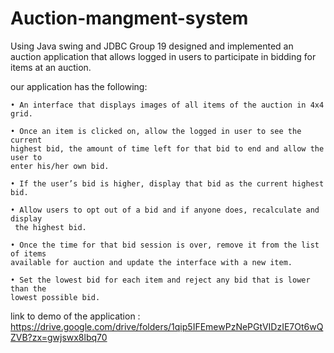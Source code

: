 # Auction-mangment-system
Using Java swing and JDBC
Group 19 designed and implemented an auction application that allows logged in users to participate in bidding for items at an auction. 
   
 our  application has the following:
   
    • An interface that displays images of all items of the auction in 4x4 grid.

 	• Once an item is clicked on, allow the logged in user to see the current
  	highest bid, the amount of time left for that bid to end and allow the user to
  	enter his/her own bid.
	
  	• If the user’s bid is higher, display that bid as the current highest bid.

 	• Allow users to opt out of a bid and if anyone does, recalculate and display
 	 the highest bid.

  	• Once the time for that bid session is over, remove it from the list of items
  	available for auction and update the interface with a new item.

  	• Set the lowest bid for each item and reject any bid that is lower than the
  	lowest possible bid.
	
link to demo of the application : https://drive.google.com/drive/folders/1qip5IFEmewPzNePGtVIDzIE7Ot6wQZVB?zx=gwjswx8lbq70
